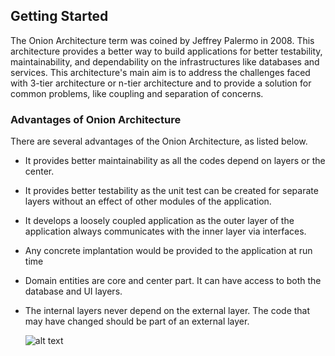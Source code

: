 ## Getting Started

The Onion Architecture term was coined by Jeffrey Palermo in 2008. This architecture provides a better way to build applications for better testability, maintainability, and dependability on the infrastructures like databases and services. This architecture's main aim is to address the challenges faced with 
3-tier architecture or n-tier architecture and to provide a solution for common problems, like coupling and separation of concerns.

### Advantages of Onion Architecture

There are several advantages of the Onion Architecture, as listed below.


* It provides better maintainability as all the codes depend on layers or the center.
* It provides better testability as the unit test can be created for separate layers without an effect of other modules of the application.
* It develops a loosely coupled application as the outer layer of the application always communicates with the inner layer via interfaces.
* Any concrete implantation would be provided to the application at run time
* Domain entities are core and center part. It can have access to both the database and UI layers.
* The internal layers never depend on the external layer. The code that may have changed should be part of an external layer.



  ![alt text](https://i.ibb.co/DKRp0bL/Onion-Architecture.png)